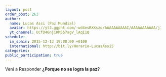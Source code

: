 ```yaml
---
layout: post
order_post: 263
author:
  name: Lucas Assi (Paz Mundial)
  avatar: https://yt3.ggpht.com/-wd4esRXXszo/AAAAAAAAAAI/AAAAAAAAAAA/j1eRnRV536g/s88-c-k-no/photo.jpg
  yt_channel: UCfD4GnjiRM557agV_lAqI1Q
schedule:
  in_spain: 2015-12-13 19:00:00 +0100
  international: http://bit.ly/Horario-LucasAssi5
categories: 
public_participation: true
---
```

Veni a Responder **¿Porque no se logra la paz?**
